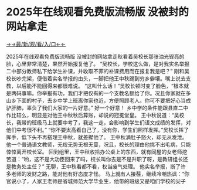 # 2025年在线观看免费版流畅版 没被封的网站拿走


<a href="https://hyp.senfoop.com?https://github.com">→→最/新/观/看/入/口←←</a>



2025年在线观看免费版流畅版 没被封的网站拿走秋看着吴校长那张油光锃亮的脸，心里非常清楚，果然开始报复他了。
“吴校长，学校这么做，是对我实名举报二中部分教师私下给学生补课，并收取不菲的补课费用而在报复我是吧？”
刚和吴校长吵完架，便借着实名举报的由头，一脚把他王中秋踢到穷乡僻壤。嘴上说去支教，以后能不能回得来都很难说。
“这叫什么话！”吴校长顿时变了脸色，“根本就是两码事嘛。你举报有功，我们才把仅有的一个支教名额给了你。况且你家就在多山乡下面的村子，去乡中学上班离你家也近，方便照顾老人。你可不要把好心当成驴肝肺，辜负了我们大家的一片好意。”
好一个好意！
乡中学的条件能跟县直二中作比较么，明显是对他王中秋秋后算账，却说的冠冕堂皇。
王中秋说道：“吴校长，我带的班级马上就要中考了，我这一走，会影响到学生们语文成绩的发挥，对他们中考很不利。”
“你不要太高看自己了，没有你，学生们照样发挥。”吴校长挥了挥手，低下头不再搭理王中秋，就差撵他了。
王中秋满肚子怒火，却无从发泄。他一个普通语文教师，无权无势无根无蔓，况且，校长的理由他挑不出毛病，只能悻悻离开校长室。
回到组里，王中秋收拾办公桌上的东西，就有同屋的女老师挖苦道：“哟，这不是大功臣回来了吗，校长叫你去是不是升职了呀，是教研组长还是教务处主任？”
无聊，王中秋看都不看，权当废气处理。
他实名举报，断了许多老师的发财之路，能对他有好态度才怪。
马上就有人接茬，继续冷嘲热讽：“你官说小了，人家王老师是省城师范大学毕业生，他带的班级又是咱们学校的尖子
